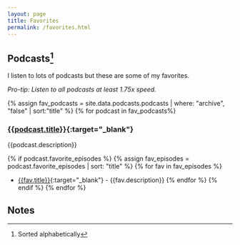 ```yaml
---
layout: page
title: Favorites
permalink: /favorites.html
---
```


## Podcasts[^1]

I listen to lots of podcasts but these are some of my favorites.

*Pro-tip: Listen to all podcasts at least 1.75x speed.*

{% assign fav_podcasts = site.data.podcasts.podcasts | where: "archive", "false" | sort:"title" %}
{% for podcast in fav_podcasts%}
### [{{podcast.title}}]({{podcast.url}}){:target="_blank"}

{{podcast.description}}

{% if podcast.favorite_episodes %}
{% assign fav_episodes = podcast.favorite_episodes | sort: "title" %}
{% for fav in fav_episodes %}
- [{{fav.title}}]({{fav.url}}){:target="_blank"} - {{fav.description}}
{% endfor %}
{% endif %}
{% endfor %}

## Notes

[^1]: Sorted alphabetically

